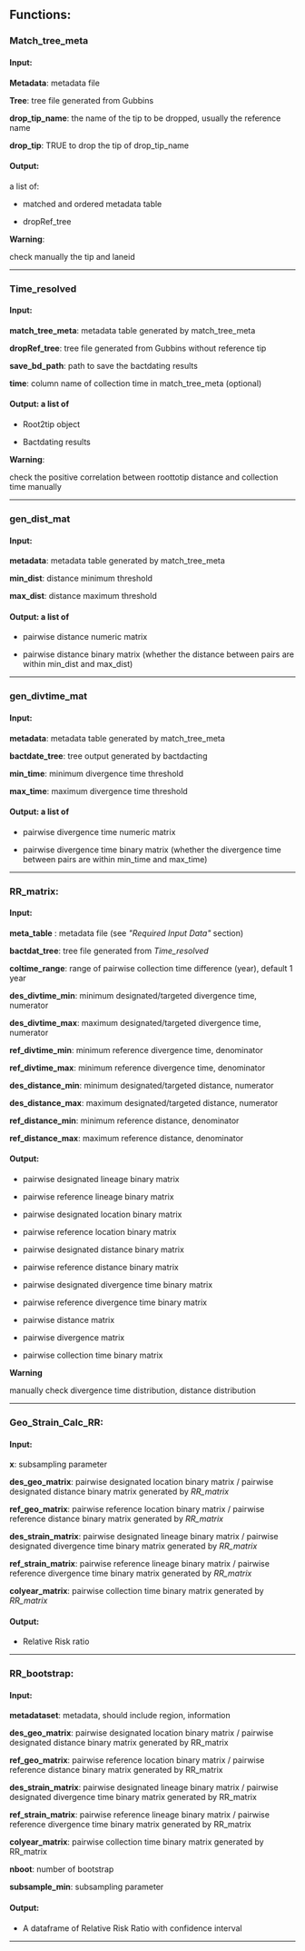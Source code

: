 ## Functions:

### Match_tree_meta

#### Input:

**Metadata**: metadata file

**Tree**: tree file generated from Gubbins

**drop_tip_name**: the name of the tip to be dropped, usually the reference name

**drop_tip**: TRUE to drop the tip of drop_tip_name

#### Output:

a list of:

-   matched and ordered metadata table

-   dropRef_tree

**Warning**:

check manually the tip and laneid

------------------------------------------------------------------------

### Time_resolved

#### Input:

**match_tree_meta**: metadata table generated by match_tree_meta

**dropRef_tree**: tree file generated from Gubbins without reference tip

**save_bd_path**: path to save the bactdating results

**time**: column name of collection time in match_tree_meta (optional)

#### Output: a list of

-   Root2tip object

-   Bactdating results

**Warning**:

check the positive correlation between roottotip distance and collection time manually

------------------------------------------------------------------------

### gen_dist_mat 

#### Input:

**metadata**: metadata table generated by match_tree_meta

**min_dist**: distance minimum threshold

**max_dist**: distance maximum threshold

#### Output: a list of

-   pairwise distance numeric matrix

-   pairwise distance binary matrix (whether the distance between pairs are within min_dist and max_dist)

------------------------------------------------------------------------

### gen_divtime_mat 

#### Input:

**metadata**: metadata table generated by match_tree_meta

**bactdate_tree**: tree output generated by bactdacting

**min_time**: minimum divergence time threshold

**max_time**: maximum divergence time threshold

#### Output: a list of

-   pairwise divergence time numeric matrix

-   pairwise divergence time binary matrix (whether the divergence time between pairs are within min_time and max_time)

------------------------------------------------------------------------

### RR_matrix:

#### Input:

**meta_table** : metadata file (see *"Required Input Data"* section)

**bactdat_tree**: tree file generated from *Time_resolved*

**coltime_range**: range of pairwise collection time difference (year), default 1 year

**des_divtime_min**: minimum designated/targeted divergence time, numerator

**des_divtime_max**: maximum designated/targeted divergence time, numerator

**ref_divtime_min**: minimum reference divergence time, denominator

**ref_divtime_max**: minimum reference divergence time, denominator

**des_distance_min**: minimum designated/targeted distance, numerator

**des_distance_max**: maximum designated/targeted distance, numerator

**ref_distance_min**: minimum reference distance, denominator

**ref_distance_max**: maximum reference distance, denominator

#### Output:

-   pairwise designated lineage binary matrix

-   pairwise reference lineage binary matrix

-   pairwise designated location binary matrix

-   pairwise reference location binary matrix

-   pairwise designated distance binary matrix

-   pairwise reference distance binary matrix

-   pairwise designated divergence time binary matrix

-   pairwise reference divergence time binary matrix

-   pairwise distance matrix

-   pairwise divergence matrix

-   pairwise collection time binary matrix

**Warning**

manually check divergence time distribution, distance distribution

------------------------------------------------------------------------

### Geo_Strain_Calc_RR:

#### Input:

**x**: subsampling parameter

**des_geo_matrix**: pairwise designated location binary matrix / pairwise designated distance binary matrix generated by *RR_matrix*

**ref_geo_matrix**: pairwise reference location binary matrix / pairwise reference distance binary matrix generated by *RR_matrix*

**des_strain_matrix**: pairwise designated lineage binary matrix / pairwise designated divergence time binary matrix generated by *RR_matrix*

**ref_strain_matrix**: pairwise reference lineage binary matrix / pairwise reference divergence time binary matrix generated by *RR_matrix*

**colyear_matrix**: pairwise collection time binary matrix generated by *RR_matrix*

#### Output:

-   Relative Risk ratio

------------------------------------------------------------------------

### RR_bootstrap:

#### Input:

**metadataset**: metadata, should include region, information

**des_geo_matrix**: pairwise designated location binary matrix / pairwise designated distance binary matrix generated by RR_matrix

**ref_geo_matrix**: pairwise reference location binary matrix / pairwise reference distance binary matrix generated by RR_matrix

**des_strain_matrix**: pairwise designated lineage binary matrix / pairwise designated divergence time binary matrix generated by RR_matrix

**ref_strain_matrix**: pairwise reference lineage binary matrix / pairwise reference divergence time binary matrix generated by RR_matrix

**colyear_matrix**: pairwise collection time binary matrix generated by RR_matrix

**nboot**: number of bootstrap

**subsample_min**: subsampling parameter

#### Output:

* A dataframe of Relative Risk Ratio with confidence interval

------------------------------------------------------------------------